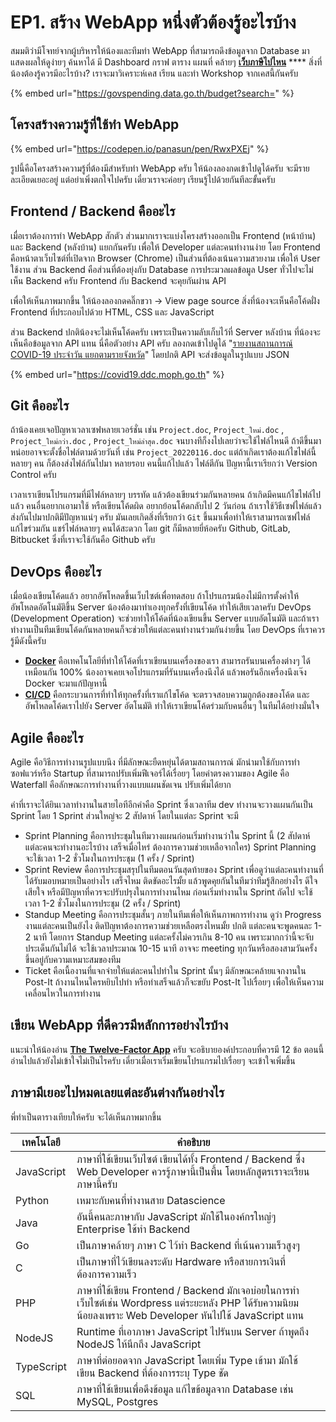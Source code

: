 # EP1. สร้าง WebApp หนึ่งตัวต้องรู้อะไรบ้าง

สมมติว่ามีโจทย์จากผู้บริหารให้น้องและทีมทำ WebApp ที่สามารถดึงข้อมูลจาก Database มาแสดงผลให้ดูง่ายๆ ค้นหาได้ มี Dashboard กราฟ ตาราง แผนที่ คล้ายๆ [**เว็บภาษีไปไหน**](https://govspending.data.go.th/budget?search=) **** สิ่งที่น้องต้องรู้ควรมีอะไรบ้าง? เราจะมาวิเคราะห์เคส เรียน และทำ Workshop จากเคสนี้กันครับ

{% embed url="https://govspending.data.go.th/budget?search=" %}

## โครงสร้างความรู้ที่ใช้ทำ WebApp

{% embed url="https://codepen.io/panasun/pen/RwxPXEj" %}

รูปนี้คือโครงสร้างความรู้ที่ต้องมีสำหรับทำ WebApp ครับ ให้น้องลองกดเข้าไปดูได้ครับ จะมีรายละเอียดเยอะอยู่ แต่อย่าเพิ่งตกใจไปครับ เดี๋ยวเราจะค่อยๆ เรียนรู้ไปด้วยกันทีละขั้นครับ

## Frontend / Backend คืออะไร

เมื่อเราต้องการทำ WebApp สักตัว ส่วนมากเราจะแบ่งโครงสร้างออกเป็น Frontend (หน้าบ้าน) และ Backend (หลังบ้าน) แยกกันครับ เพื่อให้ Developer แต่ละคนทำงานง่าย โดย Frontend คือหน้าตาเว็บไซต์ที่เปิดจาก Browser (Chrome) เป็นส่วนที่ต้องเน้นความสวยงาม เพื่อให้ User ใช้งาน ส่วน Backend คือส่วนที่ต้องยุ่งกับ Database การประมวลผลข้อมูล User ทั่วไปจะไม่เห็น Backend ครับ Frontend กับ Backend จะคุยกันผ่าน API&#x20;

เพื่อให้เห็นภาพมากขึ้น ให้น้องลองกดคลิ๊กขวา -> View page source สิ่งที่น้องจะเห็นคือโค้ดฝั่ง Frontend ที่ประกอบไปด้วย HTML, CSS และ JavaScript

ส่วน Backend ปกติน้องจะไม่เห็นโค้ดครับ เพราะเป็นความลับเก็บไว้ที่ Server หลังบ้าน ที่น้องจะเห็นคือข้อมูลจาก API แทน นี่คือตัวอย่าง API ครับ ลองกดเข้าไปดูได้ "[รายงานสถานการณ์ COVID-19 ประจำวัน แยกตามรายจังหวัด](https://covid19.ddc.moph.go.th/api/Cases/today-cases-by-provinces)" โดยปกติ API จะส่งข้อมูลในรูปแบบ JSON

{% embed url="https://covid19.ddc.moph.go.th" %}

## Git คืออะไร

ถ้าน้องเคยเจอปัญหาเวลาเซฟหลายเวอร์ชั่น เช่น `Project.doc`, `Project_ใหม่.doc` , `Project_ใหม่กว่า.doc` , `Project_ใหม่ล่าสุด.doc` จนบางทีก็งงไปเลยว่าจะใช้ไฟล์ไหนดี ถ้าดีขึ้นมาหน่อยอาจจะตั้งชื่อไฟล์ตามด้วยวันที่ เช่น `Project_20220116.doc` แต่ถ้าเกิดเราต้องแก้ไขไฟล์นี้ หลายๆ คน ก็ต้องส่งไฟล์กันไปมา หลายรอบ คนนี้แก้ไปแล้ว ไฟล์ตีกัน ปัญหานี้เราเรียกว่า Version Control ครับ

เวลาเราเขียนโปรแกรมที่มีไฟล์หลายๆ บรรทัด แล้วต้องเขียนร่วมกันหลายคน ถ้าเกิดมีคนแก้ไขไฟล์ไปแล้ว คนอื่นอยากเอามาใช้ หรือเขียนโค้ดผิด อยากย้อนโค้ดกลับไป 2 วันก่อน ถ้าเราใช้วิธีเซฟไฟล์แล้วส่งกันไปมาปกติมีปัญหาแน่ๆ ครับ มันเลยเกิดสิ่งที่เรียกว่า `Git` ขึ้นมาเพื่อทำให้เราสามารถเซฟไฟล์ แก้ไขร่วมกัน แชร์ไฟล์หลายๆ คนได้สะดวก โดย git ก็มีหลายยี่ห้อครับ Github, GitLab, Bitbucket ซึ่งที่เราจะใช้กันคือ Github ครับ

## DevOps คืออะไร

เมื่อน้องเขียนโค้ดแล้ว อยากอัพโหลดขึ้นเว็บไซต์เพื่อทดสอบ ถ้าโปรแกรมน้องไม่มีการตั้งค่าให้อัพโหลดอัตโนมัติขึ้น Server น้องต้องมาทำเองทุกครั้งที่เขียนโค้ด ทำให้เสียเวลาครับ DevOps (Development Operation) จะช่วยทำให้โค้ดที่น้องเขียนขึ้น Server แบบอัตโนมัติ และถ้าเราทำงานเป็นทีมเขียนโค้ดกันหลายคนก็จะช่วยให้แต่ละคนทำงานร่วมกันง่ายขึ้น โดย DevOps ที่เราควรรู้มีดังนี้ครับ

* [**Docker**](https://blog.skooldio.com/what-is-docker/) คือเทคโนโลยีที่ทำให้โค้ดที่เราเขียนบนเครื่องของเรา สามารถรันบนเครื่องต่างๆ ได้เหมือนกัน 100% น้องอาจเคยเจอโปรแกรมที่รันบนเครื่องนึงได้ แล้วพอรันอีกเครื่องนึงเจ๊ง Docker จะมาแก้ปัญหานี้
* [**CI/CD**](https://codium.co/blogs/33-CICD) คือกระบวนการที่ทำให้ทุกครั้งที่เราแก้ไขโค้ด จะตรวจสอบความถูกต้องของโค้ด และอัพโหลดโค้ดเราไปยัง Server อัตโนมัติ ทำให้เราเขียนโค้ดร่วมกับคนอื่นๆ ในทีมได้อย่างมั่นใจ

## Agile คืออะไร

Agile คือวิธีการทำงานรูปแบบนึง ที่มีลักษณะยืดหยุ่นได้ตามสถานการณ์ มักนำมาใช้กับการทำซอฟแวร์หรือ Startup ที่สามารถปรับเพิ่มฟีเจอร์ได้เรื่อยๆ โดยคำตรงความของ Agile คือ Waterfall คือลักษณะการทำงานที่วางแบบแผนชัดเจน ปรับเพิ่มได้ยาก

คำที่เราจะได้ยินเวลาทำงานในสายไอทีอีกคำคือ Sprint ซึ่งเวลาทีม dev ทำงานจะวางแผนกันเป็น Sprint โดย 1 Sprint ส่วนใหญ่จะ 2 สัปดาห์ โดยในแต่ละ Sprint จะมี

* Sprint Planning คือการประชุมในทีมวางแผนก่อนเริ่มทำงานว่าใน Sprint นี้ (2 สัปดาห์ แต่ละคนจะทำงานอะไรบ้าง เสร็จเมื่อไหร่ ต้องการความช่วยเหลือจากใคร) Sprint Planning จะใช้เวลา 1-2 ชั่วโมงในการประชุม (1 ครั้ง / Sprint)
* Sprint Review คือการประชุมสรุปในทีมตอนวันสุดท้ายของ Sprint เพื่อดูว่าแต่ละคนทำงานที่ได้รับมอบหมายเป็นอย่างไร เสร็จไหม ติดขัดอะไรมั้ย แล้วพูดคุยกันในทีมว่าทีมรู้สึกอย่างไร ดีใจ เสียใจ หรือมีปัญหาที่ควรจะปรับปรุงในการทำงานไหม ก่อนเริ่มทำงานใน Sprint ถัดไป จะใช้เวลา 1-2 ชั่วโมงในการประชุม (2 ครั้ง / Sprint)
* Standup Meeting คือการประชุมสั้นๆ ภายในทีมเพื่อให้เห็นภาพการทำงาน ดูว่า Progress งานแต่ละคนเป็นยังไง ติดปัญหาต้องการความช่วยเหลือตรงไหนมั้ย ปกติ แต่ละคนจะพูดคนละ 1-2 นาที โดยการ Standup Meeting แต่ละครั้งไม่ควรเกิน 8-10 คน เพราะมากกว่านี้จะจับประเด็นกันไม่ได้ จะใช้เวลาประมาณ 10-15 นาที อาจจะ meeting ทุกวันหรือสองสามวันครั้งขึ้นอยู่กับความเหมาะสมของทีม
* Ticket คือเนื้องานที่แจกจ่ายให้แต่ละคนไปทำใน Sprint นั้นๆ มีลักษณะคล้ายแจกงานใน Post-It ถ้างานไหนใครหยิบไปทำ หรือทำเสร็จแล้วก็จะขยับ Post-It ไปเรื่อยๆ เพื่อให้เห็นความเคลื่อนไหวในการทำงาน

## เขียน WebApp ที่ดีควรมีหลักการอย่างไรบ้าง

แนะนำให้น้องอ่าน [**The Twelve-Factor App**](https://12factor.net) ครับ จะอธิบายองค์ประกอบที่ควรมี 12 ข้อ ตอนนี้อ่านไปแล้วยังไม่เข้าใจไม่เป็นไรครับ เดี๋ยวเมื่อเราเริ่มเขียนโปรแกรมไปเรื่อยๆ จะเข้าใจเพิ่มขึ้น

## ภาษามีเยอะไปหมดเลยแต่ละอันต่างกันอย่างไร

พี่ทำเป็นตารางเทียบให้ครับ จะได้เห็นภาพมากขึ้น

| เทคโนโลยี  | คำอธิบาย                                                                                                                                                   |   |
| ---------- | ---------------------------------------------------------------------------------------------------------------------------------------------------------- | - |
| JavaScript | ภาษาที่ใช้เขียนเว็บไซต์ เขียนได้ทั้ง Frontend / Backend ซึ่ง Web Developer ควรรู้ภาษานี้เป็นพื้น โดยหลักสูตรเราจะเรียนภาษานี้ครับ                          |   |
| Python     | เหมาะกับคนที่ทำงานสาย Datascience                                                                                                                          |   |
| Java       | อันนี้คนละภาษากับ JavaScript มักใช้ในองค์กรใหญ่ๆ Enterprise ใช้ทำ Backend                                                                                  |   |
| Go         | เป็นภาษาคล้ายๆ ภาษา C ไว้ทำ Backend ที่เน้นความเร็วสูงๆ                                                                                                    |   |
| C          | เป็นภาษาที่ไว้เขียนลงระดับ Hardware หรือสายการเงินที่ต้องการความเร็ว                                                                                       |   |
| PHP        | ภาษาที่ใช้เขียน Frontend / Backend มักเจอบ่อยในการทำเว็บไซต์เช่น Wordpress แต่ระยะหลัง PHP ได้รับความนิยมน้อยลงเพราะ Web Developer หันไปใช้ JavaScript แทน |   |
| NodeJS     | Runtime ที่เอาภาษา JavaScript ไปรันบน Server ถ้าพูดถึง NodeJS ให้นึกถึง JavaScript                                                                         |   |
| TypeScript | ภาษาที่ต่อยอดจาก JavaScript โดยเพิ่ม Type เข้ามา มักใช้เขียน Backend ที่ต้องการระบุ Type ชัด                                                               |   |
| SQL        | ภาษาที่ใช้เขียนเพื่อดึงข้อมูล แก้ไขข้อมูลจาก Database เช่น MySQL, Postgres                                                                                 |   |
